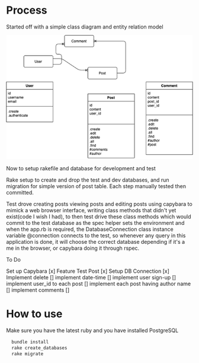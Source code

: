 # Process

Started off with a simple class diagram and entity relation model

![Domain Model](domain_model.png "Domain Model")

Now to setup rakefile and database for development and test

Rake setup to create and drop the test and dev databases, and run migration 
for simple version of post table. Each step manually tested then committed.

Test drove creating posts viewing posts and editing posts using capybara to mimick a 
web browser interface, writing class methods that didn't yet exist(code I wish I had),
to then test drive these class methods which would commit to the test database as the spec
helper sets the environment and when the app.rb is required, the DatabaseConnection class instance 
variable @connection connects to the test, so whenever any query in this application is done, it will 
choose the correct database depending if it's a me in the browser, or capybara doing it through rspec. 

To Do

Set up Capybara [x]
Feature Test Post [x]
Setup DB Connection [x]
Implement delete []
implement date-time []
implement user sign-up []
implement user_id to each post []
implement each post having author name []
implement comments []

# How to use

Make sure you have the latest ruby and you have installed PostgreSQL

```
  bundle install
  rake create_databases
  rake migrate
```
